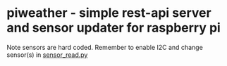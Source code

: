 # piweather -  simple rest-api server and sensor updater for raspberry pi

Note sensors are hard coded. Remember to enable I2C and change sensor(s) in [sensor_read.py](sensor_read.py)

